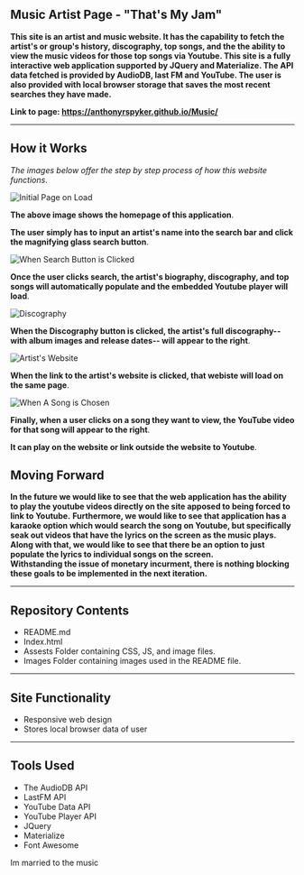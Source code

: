 ## Music Artist Page - "That's My Jam"
    
**This site is an artist and music website. It has the capability to fetch the artist's or group's history, discography, top songs, and the the ability to view the music videos for those top songs via Youtube.  This site is a fully interactive web application supported by JQuery and Materialize. The API data fetched is provided by AudioDB, last FM and YouTube. The user is also provided with local browser storage that saves the most recent searches they have made.**

**Link to page:  https://anthonyrspyker.github.io/Music/**
    
    
___

## How it Works

*The images below offer the step by step process of how this website functions*.

![Initial Page on Load](images/jam1.PNG)

**The above image shows the homepage of this application**.

**The user simply has to input an artist's name into the search bar and click the magnifying glass search button**.

![When Search Button is Clicked](images/jam2.PNG)

**Once the user clicks search, the artist's biography, discography, and top songs will automatically populate and the embedded Youtube player will load**.

![Discography](images/jam4.PNG)

**When the Discography button is clicked, the artist's full discography-- with album images and release dates-- will appear to the right**.

![Artist's Website](images/jam5.PNG)

**When the link to the artist's website is clicked, that webiste will load on the same page**. 


![When A Song is Chosen](images/jam3.PNG)

**Finally, when a user clicks on a song they want to view, the YouTube video for that song will appear to the right**. 

**It can play on the website or link outside the website to Youtube**.


## Moving Forward

**In the future we would like to see that the web application has the ability to play the youtube videos directly on the site apposed to being forced to link to Youtube.**
**Furthermore, we would like to see that application has a karaoke option which would search the song on Youtube, but specifically seak out videos that have the lyrics on the screen as the music plays.**
**Along with that, we would like to see that there be an option to just populate the lyrics to individual songs on the screen.**  
**Withstanding the issue of monetary incurment, there is nothing blocking these goals to be implemented in the next iteration.**

___

## Repository Contents

* README.md
* Index.html 
* Assests Folder containing CSS, JS, and image files.
* Images Folder containing images used in the README file.

___

## Site Functionality

* Responsive web design
* Stores local browser data of user

___

## Tools Used

* The AudioDB API
* LastFM API
* YouTube Data API
* YouTube Player API
* JQuery
* Materialize
* Font Awesome


Im married to the music



